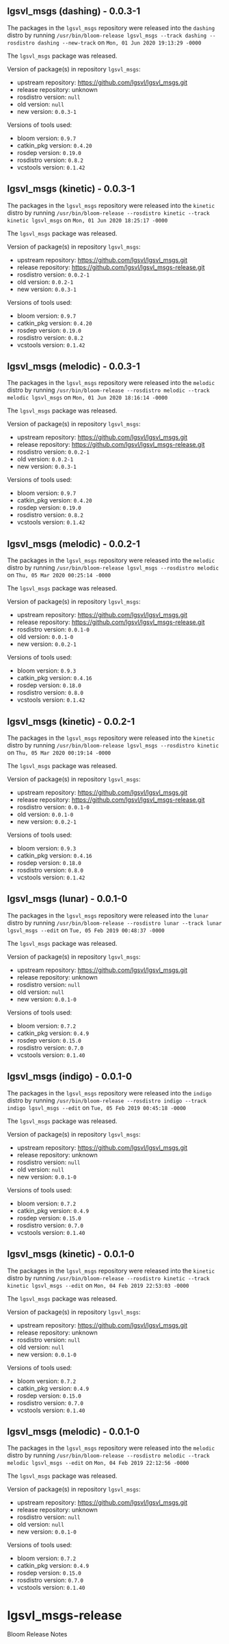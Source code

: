 ## lgsvl_msgs (dashing) - 0.0.3-1

The packages in the `lgsvl_msgs` repository were released into the `dashing` distro by running `/usr/bin/bloom-release lgsvl_msgs --track dashing --rosdistro dashing --new-track` on `Mon, 01 Jun 2020 19:13:29 -0000`

The `lgsvl_msgs` package was released.

Version of package(s) in repository `lgsvl_msgs`:

- upstream repository: https://github.com/lgsvl/lgsvl_msgs.git
- release repository: unknown
- rosdistro version: `null`
- old version: `null`
- new version: `0.0.3-1`

Versions of tools used:

- bloom version: `0.9.7`
- catkin_pkg version: `0.4.20`
- rosdep version: `0.19.0`
- rosdistro version: `0.8.2`
- vcstools version: `0.1.42`


## lgsvl_msgs (kinetic) - 0.0.3-1

The packages in the `lgsvl_msgs` repository were released into the `kinetic` distro by running `/usr/bin/bloom-release --rosdistro kinetic --track kinetic lgsvl_msgs` on `Mon, 01 Jun 2020 18:25:17 -0000`

The `lgsvl_msgs` package was released.

Version of package(s) in repository `lgsvl_msgs`:

- upstream repository: https://github.com/lgsvl/lgsvl_msgs.git
- release repository: https://github.com/lgsvl/lgsvl_msgs-release.git
- rosdistro version: `0.0.2-1`
- old version: `0.0.2-1`
- new version: `0.0.3-1`

Versions of tools used:

- bloom version: `0.9.7`
- catkin_pkg version: `0.4.20`
- rosdep version: `0.19.0`
- rosdistro version: `0.8.2`
- vcstools version: `0.1.42`


## lgsvl_msgs (melodic) - 0.0.3-1

The packages in the `lgsvl_msgs` repository were released into the `melodic` distro by running `/usr/bin/bloom-release --rosdistro melodic --track melodic lgsvl_msgs` on `Mon, 01 Jun 2020 18:16:14 -0000`

The `lgsvl_msgs` package was released.

Version of package(s) in repository `lgsvl_msgs`:

- upstream repository: https://github.com/lgsvl/lgsvl_msgs.git
- release repository: https://github.com/lgsvl/lgsvl_msgs-release.git
- rosdistro version: `0.0.2-1`
- old version: `0.0.2-1`
- new version: `0.0.3-1`

Versions of tools used:

- bloom version: `0.9.7`
- catkin_pkg version: `0.4.20`
- rosdep version: `0.19.0`
- rosdistro version: `0.8.2`
- vcstools version: `0.1.42`


## lgsvl_msgs (melodic) - 0.0.2-1

The packages in the `lgsvl_msgs` repository were released into the `melodic` distro by running `/usr/bin/bloom-release lgsvl_msgs --rosdistro melodic` on `Thu, 05 Mar 2020 00:25:14 -0000`

The `lgsvl_msgs` package was released.

Version of package(s) in repository `lgsvl_msgs`:

- upstream repository: https://github.com/lgsvl/lgsvl_msgs.git
- release repository: https://github.com/lgsvl/lgsvl_msgs-release.git
- rosdistro version: `0.0.1-0`
- old version: `0.0.1-0`
- new version: `0.0.2-1`

Versions of tools used:

- bloom version: `0.9.3`
- catkin_pkg version: `0.4.16`
- rosdep version: `0.18.0`
- rosdistro version: `0.8.0`
- vcstools version: `0.1.42`


## lgsvl_msgs (kinetic) - 0.0.2-1

The packages in the `lgsvl_msgs` repository were released into the `kinetic` distro by running `/usr/bin/bloom-release lgsvl_msgs --rosdistro kinetic` on `Thu, 05 Mar 2020 00:19:14 -0000`

The `lgsvl_msgs` package was released.

Version of package(s) in repository `lgsvl_msgs`:

- upstream repository: https://github.com/lgsvl/lgsvl_msgs.git
- release repository: https://github.com/lgsvl/lgsvl_msgs-release.git
- rosdistro version: `0.0.1-0`
- old version: `0.0.1-0`
- new version: `0.0.2-1`

Versions of tools used:

- bloom version: `0.9.3`
- catkin_pkg version: `0.4.16`
- rosdep version: `0.18.0`
- rosdistro version: `0.8.0`
- vcstools version: `0.1.42`


## lgsvl_msgs (lunar) - 0.0.1-0

The packages in the `lgsvl_msgs` repository were released into the `lunar` distro by running `/usr/bin/bloom-release --rosdistro lunar --track lunar lgsvl_msgs --edit` on `Tue, 05 Feb 2019 00:48:37 -0000`

The `lgsvl_msgs` package was released.

Version of package(s) in repository `lgsvl_msgs`:

- upstream repository: https://github.com/lgsvl/lgsvl_msgs.git
- release repository: unknown
- rosdistro version: `null`
- old version: `null`
- new version: `0.0.1-0`

Versions of tools used:

- bloom version: `0.7.2`
- catkin_pkg version: `0.4.9`
- rosdep version: `0.15.0`
- rosdistro version: `0.7.0`
- vcstools version: `0.1.40`


## lgsvl_msgs (indigo) - 0.0.1-0

The packages in the `lgsvl_msgs` repository were released into the `indigo` distro by running `/usr/bin/bloom-release --rosdistro indigo --track indigo lgsvl_msgs --edit` on `Tue, 05 Feb 2019 00:45:18 -0000`

The `lgsvl_msgs` package was released.

Version of package(s) in repository `lgsvl_msgs`:

- upstream repository: https://github.com/lgsvl/lgsvl_msgs.git
- release repository: unknown
- rosdistro version: `null`
- old version: `null`
- new version: `0.0.1-0`

Versions of tools used:

- bloom version: `0.7.2`
- catkin_pkg version: `0.4.9`
- rosdep version: `0.15.0`
- rosdistro version: `0.7.0`
- vcstools version: `0.1.40`


## lgsvl_msgs (kinetic) - 0.0.1-0

The packages in the `lgsvl_msgs` repository were released into the `kinetic` distro by running `/usr/bin/bloom-release --rosdistro kinetic --track kinetic lgsvl_msgs --edit` on `Mon, 04 Feb 2019 22:53:03 -0000`

The `lgsvl_msgs` package was released.

Version of package(s) in repository `lgsvl_msgs`:

- upstream repository: https://github.com/lgsvl/lgsvl_msgs.git
- release repository: unknown
- rosdistro version: `null`
- old version: `null`
- new version: `0.0.1-0`

Versions of tools used:

- bloom version: `0.7.2`
- catkin_pkg version: `0.4.9`
- rosdep version: `0.15.0`
- rosdistro version: `0.7.0`
- vcstools version: `0.1.40`


## lgsvl_msgs (melodic) - 0.0.1-0

The packages in the `lgsvl_msgs` repository were released into the `melodic` distro by running `/usr/bin/bloom-release --rosdistro melodic --track melodic lgsvl_msgs --edit` on `Mon, 04 Feb 2019 22:12:56 -0000`

The `lgsvl_msgs` package was released.

Version of package(s) in repository `lgsvl_msgs`:

- upstream repository: https://github.com/lgsvl/lgsvl_msgs.git
- release repository: unknown
- rosdistro version: `null`
- old version: `null`
- new version: `0.0.1-0`

Versions of tools used:

- bloom version: `0.7.2`
- catkin_pkg version: `0.4.9`
- rosdep version: `0.15.0`
- rosdistro version: `0.7.0`
- vcstools version: `0.1.40`


# lgsvl_msgs-release
Bloom Release Notes
